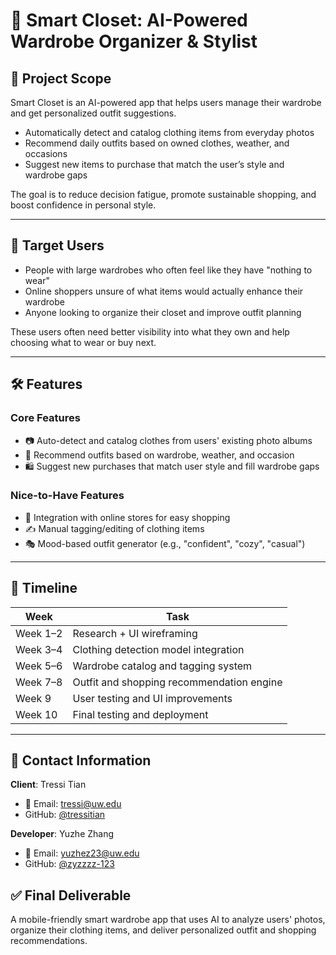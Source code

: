 # 👗 Smart Closet: AI-Powered Wardrobe Organizer & Stylist

## 📌 Project Scope

Smart Closet is an AI-powered app that helps users manage their wardrobe and get personalized outfit suggestions.

- Automatically detect and catalog clothing items from everyday photos
- Recommend daily outfits based on owned clothes, weather, and occasions
- Suggest new items to purchase that match the user’s style and wardrobe gaps

The goal is to reduce decision fatigue, promote sustainable shopping, and boost confidence in personal style.

---

## 🎯 Target Users

- People with large wardrobes who often feel like they have "nothing to wear"
- Online shoppers unsure of what items would actually enhance their wardrobe
- Anyone looking to organize their closet and improve outfit planning

These users often need better visibility into what they own and help choosing what to wear or buy next.

---

## 🛠️ Features

### Core Features

- 📷 Auto-detect and catalog clothes from users' existing photo albums  
- 👕 Recommend outfits based on wardrobe, weather, and occasion  
- 🛍️ Suggest new purchases that match user style and fill wardrobe gaps  

### Nice-to-Have Features

- 🛒 Integration with online stores for easy shopping  
- ✍️ Manual tagging/editing of clothing items  
- 🎭 Mood-based outfit generator (e.g., "confident", "cozy", "casual")

---

## 📆 Timeline

| Week        | Task                                      |
|-------------|-------------------------------------------|
| Week 1–2    | Research + UI wireframing                 |
| Week 3–4    | Clothing detection model integration      |
| Week 5–6    | Wardrobe catalog and tagging system       |
| Week 7–8    | Outfit and shopping recommendation engine |
| Week 9      | User testing and UI improvements          |
| Week 10     | Final testing and deployment              |

---

## 👥 Contact Information

**Client**: Tressi Tian
-  📧 Email: tressi@uw.edu
-  GitHub: [@tressitian](https://github.com/tressitian)

**Developer**: Yuzhe Zhang  
- 📧 Email: yuzhez23@uw.edu
- GitHub: [@zyzzzz-123](https://github.com/zyzzzz-123)  


## ✅ Final Deliverable

A mobile-friendly smart wardrobe app that uses AI to analyze users' photos, organize their clothing items, and deliver personalized outfit and shopping recommendations.
